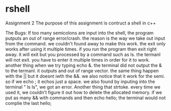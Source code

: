 # rshell
Assignment 2
The purpose of this assignment is contruct a shell in c++

The Bugs: 
  If too many semicolons are input into the shell, the program putputs an out of range error/crash. the reason is the way we take out input from the command. we couldn't found away to make this work. the exit only works after using it multiple times. if you run the program then exit right away. it will exit but you processed by a command such as ls. the termanl will not exit. you have to enter it multiple times in order for it to work. another thing when we try typing echo &. the terminal did not output the & to the termanl. it outputs and out of range vector. the same thing happen with the || but it doesnt iwth the &&. we also notice that it work for the semi. so if we echo ;  it echos just a space. we also found by inputing into the terminal " ls ls", we got an error. Another thing that strtoke. every time we used it, we couldn't figure it out how to delete the allocated memory. if we put as many && with commands and then echo  hello; the terminal would not complie the last hello; 

